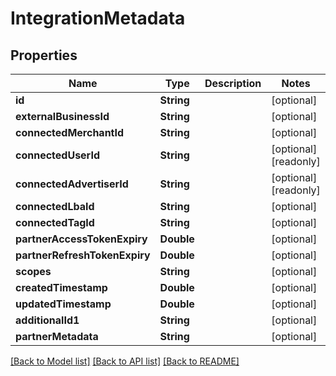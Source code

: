 # IntegrationMetadata

## Properties
Name | Type | Description | Notes
------------ | ------------- | ------------- | -------------
**id** | **String** |  | [optional] 
**externalBusinessId** | **String** |  | [optional] 
**connectedMerchantId** | **String** |  | [optional] 
**connectedUserId** | **String** |  | [optional] [readonly] 
**connectedAdvertiserId** | **String** |  | [optional] [readonly] 
**connectedLbaId** | **String** |  | [optional] 
**connectedTagId** | **String** |  | [optional] 
**partnerAccessTokenExpiry** | **Double** |  | [optional] 
**partnerRefreshTokenExpiry** | **Double** |  | [optional] 
**scopes** | **String** |  | [optional] 
**createdTimestamp** | **Double** |  | [optional] 
**updatedTimestamp** | **Double** |  | [optional] 
**additionalId1** | **String** |  | [optional] 
**partnerMetadata** | **String** |  | [optional] 

[[Back to Model list]](../README.md#documentation-for-models) [[Back to API list]](../README.md#documentation-for-api-endpoints) [[Back to README]](../README.md)


